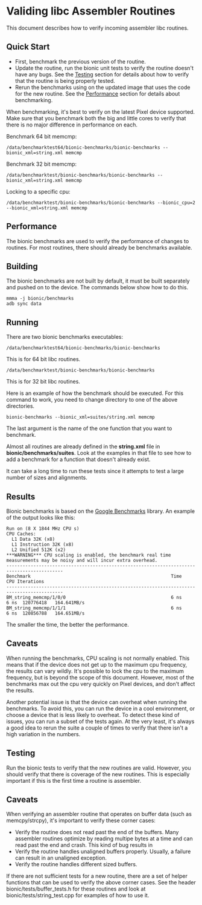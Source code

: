 Validing libc Assembler Routines
================================
This document describes how to verify incoming assembler libc routines.

## Quick Start
* First, benchmark the previous version of the routine.
* Update the routine, run the bionic unit tests to verify the routine doesn't
have any bugs. See the [Testing](#Testing) section for details about how to
verify that the routine is being properly tested.
* Rerun the benchmarks using on the updated image that uses the code for
the new routine. See the [Performance](#Performance) section for details about
benchmarking.

When benchmarking, it's best to verify on the latest Pixel device supported.
Make sure that you benchmark both the big and little cores to verify that
there is no major difference in performance on each.

Benchmark 64 bit memcmp:

    /data/benchmarktest64/bionic-benchmarks/bionic-benchmarks --bionic_xml=string.xml memcmp

Benchmark 32 bit memcmp:

    /data/benchmarktest/bionic-benchmarks/bionic-benchmarks --bionic_xml=string.xml memcmp

Locking to a specific cpu:

    /data/benchmarktest/bionic-benchmarks/bionic-benchmarks --bionic_cpu=2 --bionic_xml=string.xml memcmp

## Performance
The bionic benchmarks are used to verify the performance of changes to
routines. For most routines, there should already be benchmarks available.

Building
--------
The bionic benchmarks are not built by default, it must be built separately
and pushed on to the device. The commands below show how to do this.

    mmma -j bionic/benchmarks
    adb sync data

Running
-------
There are two bionic benchmarks executables:

    /data/benchmarktest64/bionic-benchmarks/bionic-benchmarks

This is for 64 bit libc routines.

    /data/benchmarktest/bionic-benchmarks/bionic-benchmarks

This is for 32 bit libc routines.

Here is an example of how the benchmark should be executed. For this
command to work, you need to change directory to one of the above
directories.

    bionic-benchmarks --bionic_xml=suites/string.xml memcmp

The last argument is the name of the one function that you want to
benchmark.

Almost all routines are already defined in the **string.xml** file in
**bionic/benchmarks/suites**. Look at the examples in that file to see
how to add a benchmark for a function that doesn't already exist.

It can take a long time to run these tests since it attempts to test a
large number of sizes and alignments.

Results
-------
Bionic benchmarks is based on the [Google Benchmarks](https://github.com/google/benchmark)
library. An example of the output looks like this:

    Run on (8 X 1844 MHz CPU s)
    CPU Caches:
      L1 Data 32K (x8)
      L1 Instruction 32K (x8)
      L2 Unified 512K (x2)
    ***WARNING*** CPU scaling is enabled, the benchmark real time measurements may be noisy and will incur extra overhead.
    -------------------------------------------------------------------------------------------
    Benchmark                                                    Time           CPU Iterations
    -------------------------------------------------------------------------------------------
    BM_string_memcmp/1/0/0                                       6 ns          6 ns  120776418   164.641MB/s
    BM_string_memcmp/1/1/1                                       6 ns          6 ns  120856788   164.651MB/s

The smaller the time, the better the performance.

Caveats
-------
When running the benchmarks, CPU scaling is not normally enabled. This means
that if the device does not get up to the maximum cpu frequency, the results
can vary wildly. It's possible to lock the cpu to the maximum frequency, but
is beyond the scope of this document. However, most of the benchmarks max
out the cpu very quickly on Pixel devices, and don't affect the results.

Another potential issue is that the device can overheat when running the
benchmarks. To avoid this, you can run the device in a cool environment,
or choose a device that is less likely to overheat. To detect these kind
of issues, you can run a subset of the tests again. At the very least, it's
always a good idea to rerun the suite a couple of times to verify that
there isn't a high variation in the numbers.

## Testing

Run the bionic tests to verify that the new routines are valid. However,
you should verify that there is coverage of the new routines. This is
especially important if this is the first time a routine is assembler.

Caveats
-------
When verifying an assembler routine that operates on buffer data (such as
memcpy/strcpy), it's important to verify these corner cases:

* Verify the routine does not read past the end of the buffers. Many
assembler routines optimize by reading multipe bytes at a time and can
read past the end and crash. This kind of bug results in 
* Verify the routine handles unaligned buffers properly. Usually, a failure
can result in an unaligned exception.
* Verify the routine handles different sized buffers.

If there are not sufficient tests for a new routine, there are a set of helper
functions that can be used to verify the above corner cases. See the
header bionic/tests/buffer\_tests.h for these routines and look at
bionic/tests/string\_test.cpp for examples of how to use it.
